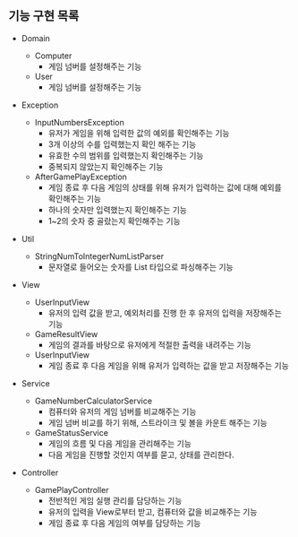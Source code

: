 ## 기능 구현 목록

- Domain
    - Computer
        - 게임 넘버를 설정해주는 기능
    - User
        - 게임 넘버를 설정해주는 기능

- Exception
    - InputNumbersException
        - 유저가 게임을 위해 입력한 값의 예외를 확인해주는 기능
        - 3개 이상의 수를 입력했는지 확인 해주는 기능
        - 유효한 수의 범위를 입력했는지 확인해주는 기능
        - 중복되지 않았는지 확인해주는 기능
    - AfterGamePlayException
        - 게임 종료 후 다음 게임의 상태를 위해 유저가 입력하는 값에 대해 예외를 확인해주는 기능
        - 하나의 숫자만 입력했는지 확인해주는 기능
        - 1~2의 숫자 중 골랐는지 확인해주는 기능

- Util
    - StringNumToIntegerNumListParser
        - 문자열로 들어오는 숫자를 List<Integer> 타입으로 파싱해주는 기능

- View
    - UserInputView
        - 유저의 입력 값을 받고, 예외처리를 진행 한 후 유저의 입력을 저장해주는 기능
    - GameResultView
        - 게임의 결과를 바탕으로 유저에게 적절한 출력을 내려주는 기능
    - UserInputView
        - 게임 종료 후 다음 게임을 위해 유저가 입력하는 값을 받고 저장해주는 기능

- Service
    - GameNumberCalculatorService
        - 컴퓨터와 유저의 게임 넘버를 비교해주는 기능
        - 게임 넘버 비교를 하기 위해, 스트라이크 및 볼을 카운트 해주는 기능
    - GameStatusService
        - 게임의 흐름 및 다음 게임을 관리해주는 기능
        - 다음 게임을 진행할 것인지 여부를 묻고, 상태를 관리한다.

- Controller
    - GamePlayController
        - 전반적인 게임 실행 관리를 담당하는 기능
        - 유저의 입력을 View로부터 받고, 컴퓨터와 값을 비교해주는 기능
        - 게임 종료 후 다음 게임의 여부를 담당하는 기능